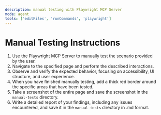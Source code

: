 ```yaml
---
description: manual testing with Playwright MCP Server
mode: agent
tools: ['editFiles', 'runCommands', 'playwright']
---
```

# Manual Testing Instructions

1. Use the Playwright MCP Server to manually test the scenario provided by the user.
2. Navigate to the specified page and perform the described interactions.
3. Observe and verify the expected behavior, focusing on accessibility, UI structure, and user experience.
4. When you have finished manually testing, add a thick red border around the specific areas that have been tested.
5. Take a screenshot of the entire page and save the screenshot in the `manual-tests` directory.
6. Write a detailed report of your findings, including any issues encountered, and save it in the `manual-tests` directory in .md format.